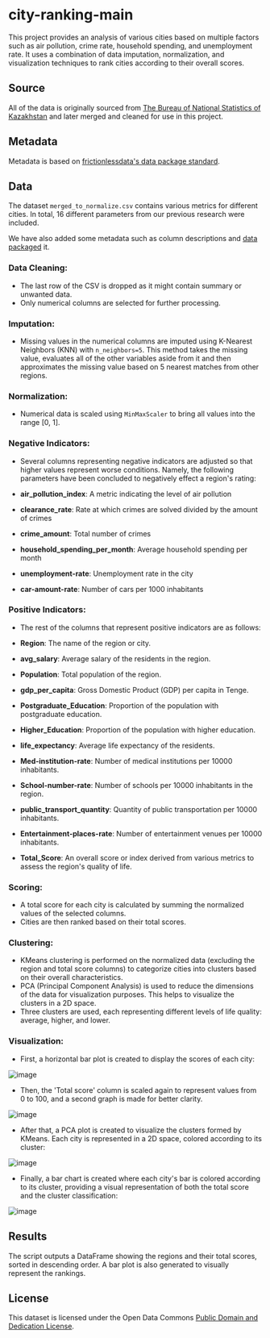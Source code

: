 # city-ranking-main

This project provides an analysis of various cities based on multiple factors such as air pollution, crime rate, household spending, and unemployment rate. It uses a combination of data imputation, normalization, and visualization techniques to rank cities according to their overall scores.

## Source

All of the data is originally sourced from [The Bureau of National Statistics of Kazakhstan](stat.gov.kz) and later merged and cleaned for use in this project.

## Metadata

Metadata is based on [frictionlessdata's data package standard](https://specs.frictionlessdata.io/data-package/).

## Data

The dataset `merged_to_normalize.csv` contains various metrics for different cities. In total, 16 different parameters from our previous research were included.

We have also added some metadata such as column descriptions and [data packaged](https://specs.frictionlessdata.io/data-package/) it.

### Data Cleaning:
- The last row of the CSV is dropped as it might contain summary or unwanted data.
- Only numerical columns are selected for further processing.

### Imputation:
- Missing values in the numerical columns are imputed using K-Nearest Neighbors (KNN) with `n_neighbors=5`. This method takes the missing value, evaluates all of the other variables aside from it and then approximates the missing value based on 5 nearest matches from other regions.

### Normalization:
- Numerical data is scaled using `MinMaxScaler` to bring all values into the range [0, 1].

### Negative Indicators:
- Several columns representing negative indicators are adjusted so that higher values represent worse conditions. Namely, the following parameters have been concluded to negatively effect a region's rating:

- **air_pollution_index**: A metric indicating the level of air pollution
- **clearance_rate**: Rate at which crimes are solved divided by the amount of crimes
- **crime_amount**: Total number of crimes
- **household_spending_per_month**: Average household spending per month
- **unemployment-rate**: Unemployment rate in the city
- **car-amount-rate**: Number of cars per 1000 inhabitants

### Positive Indicators:
- The rest of the columns that represent positive indicators are as follows:

- **Region**: The name of the region or city.
- **avg_salary**: Average salary of the residents in the region.
- **Population**: Total population of the region.
- **gdp_per_capita**: Gross Domestic Product (GDP) per capita in Tenge.
- **Postgraduate_Education**: Proportion of the population with postgraduate education.
- **Higher_Education**: Proportion of the population with higher education.
- **life_expectancy**: Average life expectancy of the residents.
- **Med-institution-rate**: Number of medical institutions per 10000 inhabitants.
- **School-number-rate**: Number of schools per 10000 inhabitants in the region.
- **public_transport_quantity**: Quantity of public transportation per 10000 inhabitants.
- **Entertainment-places-rate**: Number of entertainment venues per 10000 inhabitants.
- **Total_Score**: An overall score or index derived from various metrics to assess the region's quality of life.

### Scoring:
- A total score for each city is calculated by summing the normalized values of the selected columns.
- Cities are then ranked based on their total scores.

### Clustering:
- KMeans clustering is performed on the normalized data (excluding the region and total score columns) to categorize cities into clusters based on their overall characteristics.
- PCA (Principal Component Analysis) is used to reduce the dimensions of the data for visualization purposes. This helps to visualize the clusters in a 2D space.
- Three clusters are used, each representing different levels of life quality: average, higher, and lower.


### Visualization:
- First, a horizontal bar plot is created to display the scores of each city:

![image](https://github.com/open-data-kazakhstan/city-ranking-main/assets/109875855/b1cab6f6-cda5-463d-90ea-d122af1a9dd3)

- Then, the 'Total score' column is scaled again to represent values from 0 to 100, and a second graph is made for better clarity.

![image](https://github.com/open-data-kazakhstan/city-ranking-main/assets/109875855/16736d0a-4e31-4f65-9ce2-9f15d186a48a)

- After that, a PCA plot is created to visualize the clusters formed by KMeans. Each city is represented in a 2D space, colored according to its cluster:

![image](https://github.com/open-data-kazakhstan/city-ranking-main/assets/109875855/1d0a6a89-f6d8-41ff-88d3-7ec90280e1e8)

- Finally, a bar chart is created where each city's bar is colored according to its cluster, providing a visual representation of both the total score and the cluster classification:

![image](https://github.com/open-data-kazakhstan/city-ranking-main/assets/109875855/592e6e72-2853-44ad-9d50-5d7a6d167fbd)


## Results

The script outputs a DataFrame showing the regions and their total scores, sorted in descending order. A bar plot is also generated to visually represent the rankings.

## License

This dataset is licensed under the Open Data Commons [Public Domain and Dedication License][pddl].

[pddl]: https://www.opendatacommons.org/licenses/pddl/1-0/
